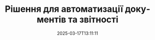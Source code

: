 ---
############################# Static ############################
layout: "family"
date:  2025-03-17T13:11:11
draft: false

product: "Assembly"
product_tag: "assembly"

lang: uk

############################# Head ############################
head_title: "API для .NET, Java, Node.js та онлайн-додатків для складання документів від GroupDocs"
head_description: "Отримайте універсальне рішення для автоматизації документів та звітності для додатків .NET, Java та Node.js. Генеруйте всі типові документи з кастомізованих шаблонів та даних."

############################# Header ############################
title: "Рішення для автоматизації документів та звітності"
description:  |
  Створюйте детальні звіти, використовуючи шаблони та джерела даних за допомогою наших кросплатформних додатків та API.

  Генеруйте звіти в таких форматах, як Word, Excel, презентації та багатьох інших, використовуючи шаблони з гнучким розміткою.

  Заповнюйте діаграми, штрих-коди, таблиці та інші елементи даними з джерел, таких як JSON, XML, CSV тощо.

############################# Supported Platforms ###############################
supported_platforms:
  enable: true
  head_title: "Виберіть свою платформу"
  title: "Платформна незалежність"
  description: "GroupDocs.Assembly сумісний з наступними операційними системами та фреймворками:"
  details_link_title: "Дізнатися більше"

  items:
    # items loop
    - title: ".NET"
      description: GroupDocs.Assembly .NET 
      color: "blue"
      tag: "net"
      link: "/assembly/net/"
      features_link: "https://docs.groupdocs.com/assembly/net/system-requirements/"
      features:
          # features loop
          - rows: "3"
            content: |
                    .NET Framework 2.0 or higher <br> Mono Framework 1.2 or higher
      
          # features loop
          - rows: "4"
            content: |
                    Windows Desktop <br> Windows Server <br> Microsoft Azure <br> Linux
      
          # features loop
          - rows: "3"
            content: |
                    Microsoft Visual Studio <br> Xamarin.Android <br> MonoDevelop
      
          # features loop
          - rows: "1"
            content: |
                    50+ file formats
      

    # items loop
    - title: "Java"
      description: GroupDocs.Assembly Java
      color: "red"
      tag: "java"
      link: "/assembly/java/"
      features_link: "https://docs.groupdocs.com/assembly/java/system-requirements/"
      features:
          # features loop
          - rows: "3"
            content: |
                    Java 7 (1.7) or higher
      
          # features loop
          - rows: "4"
            content: |
                    Windows Desktop <br> Windows Server <br> Linux <br> Mac OS
      
          # features loop
          - rows: "3"
            content: |
                   NetBeans <br> IntelliJ IDEA <br> Eclipse 
      
          # features loop
          - rows: "1"
            content: |
                    50+ file formats

############################# Features ###############################
features:
  enable: true
  title: "Ключові особливості GroupDocs.Assembly"
  description: "Це рішення допомагає вам створювати звіти в популярних форматах документів, автоматично заповнених вашими бізнес-даними. Автоматизуйте завдання генерування документів."

  items:
    # items loop
    - icon: "additional"
      title: "Заповнення шаблонів даними"
      content: "Заповнюйте звіти, використовуючи дані з підтримуваних джерел."

    # items loop
    - icon: "manipulate"
      title: "Гнучка розмітка"
      content: "Додавайте дані до документів у настроюваний спосіб."

    # items loop
    - icon: "structure"
      title: "Вбудовані функції документів"
      content: "Відображайте дані, використовуючи таблиці, діаграми та штрих-коди."

    # items loop
    - icon: "merge"
      title: "Всі популярні формати"
      content: "Підтримує всі поширено вживані формати документів."

############################# Code samples ############################
code_samples:
  enable: true
  title: "Генерація добре налаштованих звітів"
  description: "GroupDocs.Assembly приклади коду"
  items:
    # code sample loop
    - title: "Використання згенерованих штрих-кодів"
      content: |
       GroupDocs.Assembly дозволяє вбудовувати розмітку штрих-кодів у шаблонах звітів. Під час створення звіту штрих-код генерується на основі розмітки та наданих даних. Вкажіть шлях до шаблону, що містить текст, об'єкти даних і розмітку. Також вкажіть джерело даних, щоб заповнити штрих-код вмістом.
      samples:
        - language: "C#"
          color: "blue"
          content: |
            ```csharp {style=abap}   
            // Створіть екземпляр класу DocumentAssembler
            DocumentAssembler assembler = new DocumentAssembler();

            //Вкажіть шлях до шаблону
            var tmp_path = "barcode_template.docx";

            //Вкажіть шлях для результату документа
            var res_path = "result.docx";

            //Створіть екземпляр джерела даних
            var data = new DataSourceInfo(DataLayer.GetCustomerData(), "customer");

            //Викличте AssembleDocument, щоб згенерувати звіт
            assembler.AssembleDocument(tmp_path, res_path, data);

            ```
        - language: "Java"
          color: "red"
          content: |
            ```java {style=abap}   
            // Створіть екземпляр класу DocumentAssembler
            DocumentAssembler assembler = new DocumentAssembler();
            
            //Вкажіть шлях до шаблону
            String tmp_path = "barcode_template.docx";

            //Вкажіть шлях для результату документа
            String res_path = "result.docx";

            //Створіть екземпляр джерела даних
            DataSourceInfo data = new DataSourceInfo(new DataStorage(), null);

            // Викличте AssembleDocument, щоб згенерувати звіт
            assembler.assembleDocument(tmp_path, res_path, data);

            ```

############################# Supported Formats ###############################
formats:
  enable: true
  title: "Підтримує понад 50 форматів файлів"
  description: "GroupDocs.Assembly працює майже з усіма популярними форматами файлів."

############################# Metrics ###############################
metrics:
  enable: true
  title: "Статистика нашого продукту"
  description: "Досліджуйте показники продукту, щоб отримати уявлення про наш прогрес, вплив і зростання."

  items:
    # items loop
    - number: "50+"
      title: "Підтримувані формати"
      content: "Ми підтримуємо понад 50 найбільш використовуваних форматів документів."

    # items loop
    - number: "650k"
      title: "Завантаження NuGet"
      content: "GroupDocs.Assembly для .NET є популярною бібліотекою з понад 650,000 завантажень на NuGet."

    # items loop
    - number: "18k"
      title: "Завантаження Maven"
      content: "Розробники Java завантажили GroupDocs.Assembly на Maven понад 18,000 разів."

    # items loop
    - number: "150+"
      title: "Щасливі клієнти"
      content: "Нашими продуктами користуються окремі розробники та провідні компанії по всьому світу для створення інноваційних рішень."


############################# Customers ###############################
customers:
  enable: true
  title: "Наші щасливі клієнти"
  description: "Бібліотеки GroupDocs використовуються деякими з найвідоміших і шанованих брендів у світі."

  items:
    # items loop
    - title: "BenQ Corporation"
      logo: "benq"
      
    # items loop
    - title: "Nasdaq Stock Market"
      logo: "nasdaq"
      
    # items loop
    - title: "AT&T Inc."
      logo: "att"
      
    # items loop
    - title: "Customer logo AstraZeneca"
      logo: "astrazeneca"
      
    # items loop
    - title: "Central Bank of Argentina"
      logo: "argentinacentralbank"
      
    # items loop
    - title: "Roche Holding AG"
      logo: "roche"
      
    # items loop
    - title: "Capita"
      logo: "capita"
      
    # items loop
    - title: "Axa S.A."
      logo: "axa"
      
    # items loop
    - title: "Instructure Inc."
      logo: "instructure"
      
    # items loop
    - title: "Wipro"
      logo: "wipro"


############################# Actions ###############################
actions:
  enable: true
  title: "Готові почати?"
  description: "Випробуйте функції GroupDocs.Assembly на своїй платформі безкоштовно."

  items:
    # items loop
    - title: ".NET"
      color: "blue"
      link: "/assembly/net/"

    # items loop
    - title: "Java"
      color: "red"
      link: "/assembly/java/"

############################# FAQ ###############################
faq:
  enable: true
  title: "Поширені запитання"
  description: "Перегляньте наші Поширені запитання."

  items:
    # items loop
    - question: "Чи вимагає GroupDocs.Assembly зовнішніх бібліотек для складання документів?"
      answer: "Ні, GroupDocs.Assembly працює незалежно і не вимагає сторонніх бібліотек, таких як Adobe Acrobat або Microsoft Office."

    # items loop
    - question: "Чи можу я протестувати функції GroupDocs.Assembly перед покупкою?"
      answer: "Так, можете! GroupDocs.Assembly пропонує безкоштовний пробний період. Встановіть його та досліджуйте його функції. Версія пробного періоду додає 'позначки пробного періоду' до ваших документів і обробляє лише перші 3 сторінки. Для повного досвіду отримайте безкоштовну 30-денну тимчасову ліцензію для доступу до всіх функцій. Докладнішу інформацію можна знайти в розділі [тимчасова ліцензія](https://purchase.groupdocs.com/temporary-license/)."

    # items loop
    - question: "Які типи ліцензій доступні?"
      answer: "Шукаєте ліцензію GroupDocs.Assembly? Ми пропонуємо різноманітні варіанти, щоб відповідати вашим потребам. Вибирайте на основі розміру вашої команди, місця розгортання (один офіс або дистанційна робота) і або вам потрібно ділитися SDK/API з клієнтами для розподілу. Альтернативно, виберіть ліцензію на використання на місяць із помісячними планами — плати тільки за те, що використовуєш. Знайдіть найкращий варіант для вас у розділі [ціни](https://purchase.groupdocs.com/pricing/assembly/net/)."

############################# Cloud Links ###############################
cloud_links:
  enable: true
  title: "GroupDocs.Assembly Низькокодові API"
  description: "Генеруйте документи за допомогою вашого додатку через наш хмарний REST API."
  
  items:
    # items loop
    - title: "GroupDocs.Assembly Cloud for cURL"
      content: "Використовуйте cURL RESTful API для додавання даних до шаблонів Word, Excel, PowerPoint та багатьох інших."
      icon: "groupdocs_assembly-for-curl"
      link: "https://products.groupdocs.cloud/assembly/curl"

    # items loop
    - title: "GroupDocs.Assembly Cloud for .NET"
      content: "Покращте свої .NET-додатки, генеруючи звіти через Cloud SDK. Відображайте бізнес-дані у вашому нестандартному форматі."
      icon: "groupdocs_assembly-for-net"
      link: "https://products.groupdocs.cloud/assembly/net"

    # items loop
    - title: "GroupDocs.Assembly Cloud for Java"
      content: "GroupDocs.Assembly SDK пропонує різноманітні варіанти для Java-додатків для генерації різних типів документів."
      icon: "groupdocs_assembly-for-java"
      link: "https://products.groupdocs.cloud/assembly/java"

############################# App links ###############################
app_links:
  enable: true
  title: "GroupDocs.Assembly Веб-додатки"
  description: "GroupDocs.Assembly пропонує безкоштовний веб-додаток для створення документів. Ви можете обробляти більше ніж 50 популярних форматів файлів безпосередньо у вашому браузері БЕЗКОШТОВНО."

  items:
    # items loop
    - title: "GroupDocs.Assembly Total"
      content: "Генеруйте звіти у форматах Excel, Word, PowerPoint та багатьох інших безпосередньо з браузера."
      icon: "groupdocs_watermark-app"
      link: "https://products.groupdocs.app/assembly/total"

    # items loop
    - title: "GroupDocs.Assembly Word"
      content: "Створюйте документи Microsoft Word з шаблонів і джерел даних."
      icon: "groupdocs_words-app"
      link: "https://products.groupdocs.app/assembly/docx"

    # items loop
    - title: "GroupDocs.Assembly Excel"
      content: "Завантажте шаблон і джерело даних для безкоштовної генерації звітів Excel."
      icon: "groupdocs_pdf-app"
      link: "https://products.groupdocs.app/assembly/xlsx"


      


---